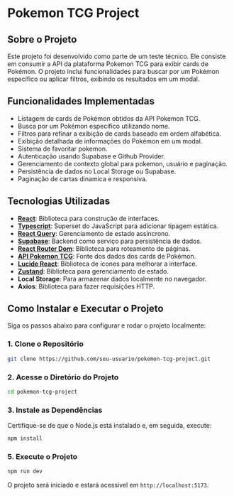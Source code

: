 # Pokemon TCG Project

## Sobre o Projeto

Este projeto foi desenvolvido como parte de um teste técnico. Ele consiste em consumir a API da plataforma Pokemon TCG para exibir cards de Pokémon.
O projeto inclui funcionalidades para buscar por um Pokémon específico ou aplicar filtros, exibindo os resultados em um modal.

## Funcionalidades Implementadas

- Listagem de cards de Pokémon obtidos da API Pokemon TCG.
- Busca por um Pokémon específico utilizando nome.
- Filtros para refinar a exibição de cards baseado em ordem alfabética.
- Exibição detalhada de informações do Pokémon em um modal.
- Sistema de favoritar pokemon.
- Autenticação usando Supabase e Github Provider.
- Gerenciamento de contexto global para pokemon, usuário e paginação.
- Persistência de dados no Local Storage ou Supabase.
- Paginação de cartas dinamica e responsiva. 

## Tecnologias Utilizadas

- [**React**](https://reactjs.org/): Biblioteca para construção de interfaces.
- [**Typescript**](https://www.typescriptlang.org/): Superset do JavaScript para adicionar tipagem estática.
- [**React Query**](https://react-query.tanstack.com/): Gerenciamento de estado assíncrono.
- [**Supabase**](https://supabase.com/): Backend como serviço para persistência de dados.
- [**React Router Dom**](https://reactrouter.com/): Biblioteca para roteamento de páginas.
- [**API Pokemon TCG**](https://pokemontcg.io/): Fonte dos dados dos cards de Pokémon.
- [**Lucide React**](https://lucide.dev/): Biblioteca de ícones para melhorar a interface.
- [**Zustand**](https://github.com/pmndrs/zustand): Biblioteca para gerenciamento de estado.
- **Local Storage**: Para armazenar dados localmente no navegador.
- **Axios**: Biblioteca para fazer requisições HTTP.

## Como Instalar e Executar o Projeto

Siga os passos abaixo para configurar e rodar o projeto localmente:

### 1. Clone o Repositório
```bash
git clone https://github.com/seu-usuario/pokemon-tcg-project.git
```

### 2. Acesse o Diretório do Projeto
```bash
cd pokemon-tcg-project
```

### 3. Instale as Dependências
Certifique-se de que o Node.js está instalado e, em seguida, execute:
```bash
npm install
```

### 5. Execute o Projeto
```bash
npm run dev
```

O projeto será iniciado e estará acessível em `http://localhost:5173`.
